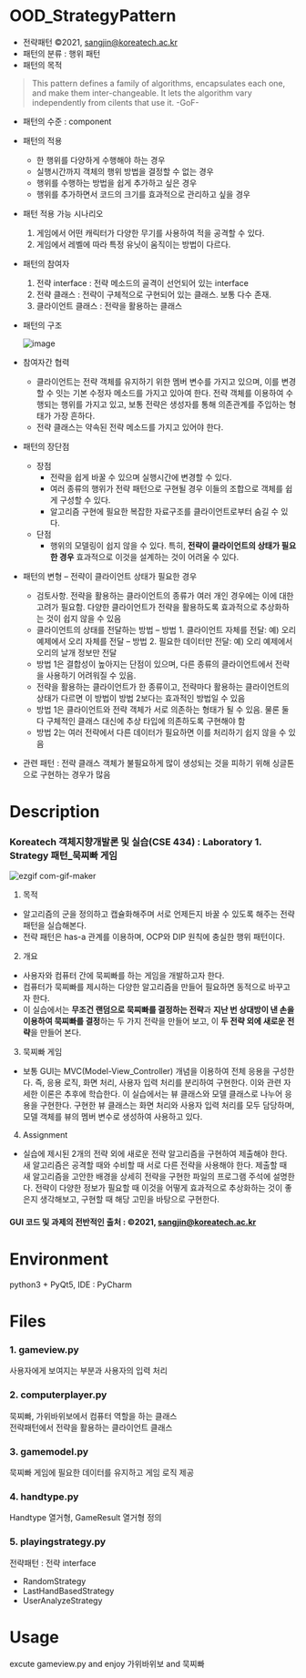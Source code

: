# OOD_StrategyPattern
- 전략패턴 ©2021, sangjin@koreatech.ac.kr
- 패턴의 분류 : 행위 패턴
- 패턴의 목적
> This pattern defines a family of algorithms, encapsulates each one, and make them inter-changeable. It lets the algorithm vary independently from cilents that use it. -GoF-
- 패턴의 수준 : component
- 패턴의 적용
  - 한 행위를 다양하게 수행해야 하는 경우
  - 실행시간까지 객체의 행위 방법을 결정할 수 없는 경우
  - 행위를 수행하는 방법을 쉽게 추가하고 싶은 경우
  - 행위를 추가하면서 코드의 크기를 효과적으로 관리하고 싶을 경우
- 패턴 적용 가능 시나리오
  1) 게임에서 어떤 캐릭터가 다양한 무기를 사용하여 적을 공격할 수 있다.
  2) 게임에서 레벨에 따라 특정 유닛이 움직이는 방법이 다르다.
- 패턴의 참여자
  1) 전략 interface : 전략 메소드의 골격이 선언되어 있는 interface
  2) 전략 클래스 : 전략이 구체적으로 구현되어 있는 클래스. 보통 다수 존재.
  3) 클라이언트 클래스 : 전략을 활용하는 클래스
- 패턴의 구조

  ![image](https://user-images.githubusercontent.com/72483874/134005923-12e5d741-6072-440d-841d-5b069f17dd13.png)
- 참여자간 협력
  - 클라이언트는 전략 객체를 유지하기 위한 멤버 변수를 가지고 있으며, 이를 변경할 수 잇는 기본 수정자 메소드를 가지고 있아여 한다. 전략 객체를 이용하여 수행되는 행위를 가지고 있고, 보통 전략은 생성자를 통해 의존관계를 주입하는 형태가 가장 흔하다.
  - 전략 클래스는 약속된 전략 메소드를 가지고 있어야 한다.
- 패턴의 장단점
  - 장점
    - 전략을 쉽게 바꿀 수 있으며 실행시간에 변경할 수 있다.
    - 여러 종류의 행위가 전략 패턴으로 구현될 경우 이들의 조합으로 객체를 쉽게 구성할 수 있다.
    - 알고리즘 구현에 필요한 복잡한 자료구조를 클라이언트로부터 숨길 수 있다.
  - 단점
    - 행위의 모델링이 쉽지 않을 수 있다. 특히, <b>전략이 클라이언트의 상태가 필요한 경우</b> 효과적으로 이것을 설계하는 것이 어려울 수 있다.
- 패턴의 변형
  – 전략이 클라이언트 상태가 필요한 경우
    - 검토사항. 전략을 활용하는 클라이언트의 종류가 여러 개인 경우에는 이에 대한 고려가 필요함. 다양한 클라이언트가 전략을 활용하도록 효과적으로 추상화하는 것이 쉽지 않을 수 있음
    - 클라이언트의 상태를 전달하는 방법
      – 방법 1. 클라이언트 자체를 전달: 예) 오리 예제에서 오리 자체를 전달
      – 방법 2. 필요한 데이터만 전달: 예) 오리 예제에서 오리의 날개 정보만 전달
    - 방법 1은 결합성이 높아지는 단점이 있으며, 다른 종류의 클라이언트에서 전략을 사용하기 어려워질 수 있음.
    - 전략을 활용하는 클라이언트가 한 종류이고, 전략마다 활용하는 클라이언트의 상태가 다르면 이 방법이 방법 2보다는 효과적인 방법일 수 있음
    - 방법 1은 클라이언트와 전략 객체가 서로 의존하는 형태가 될 수 있음. 물론 둘 다 구체적인 클래스 대신에 추상 타입에 의존하도록 구현해야 함
    - 방법 2는 여러 전략에서 다른 데이터가 필요하면 이를 처리하기 쉽지 않을 수 있음
 - 관련 패턴 : 전략 클래스 객체가 불필요하게 많이 생성되는 것을 피하기 위해 싱글톤으로 구현하는 경우가 많음

# Description
### Koreatech 객체지향개발론 및 실습(CSE 434) : Laboratory 1. Strategy 패턴_묵찌빠 게임
![ezgif com-gif-maker](https://user-images.githubusercontent.com/72483874/134002028-b014c665-5569-4e6c-8d9e-580181e00fac.gif)
1. 목적
  - 알고리즘의 군을 정의하고 캡슐화해주며 서로 언제든지 바꿀 수 있도록 해주는 전략 패턴을 실습해본다.
  - 전략 패턴은 has-a 관계를 이용하며, OCP와 DIP 원칙에 충실한 행위 패턴이다.
2. 개요
  - 사용자와 컴퓨터 간에 묵찌빠를 하는 게임을 개발하고자 한다.
  - 컴퓨터가 묵찌빠를 제시하는 다양한 알고리즘을 만들어 필요하면 동적으로 바꾸고자 한다.
  - 이 실습에서는 <b>무조건 랜덤으로 묵찌빠를 결정하는 전략</b>과 <b>지난 번 상대방이 낸 손을 이용하여 묵찌빠를 결정</b>하는 두 가지 전략을 만들어 보고, 이 <b>두 전략 외에 새로운 전략</b>을 만들어 본다.
3. 묵찌빠 게임
  - 보통 GUI는 MVC(Model-View_Controller) 개념을 이용하여 전체 응용을 구성한다. 즉, 응용 로직, 화면 처리, 사용자 입력 처리를 분리하여 구현한다. 이와 관련 자세한 이론은 추후에 학습한다. 이 실습에서는 뷰 클래스와 모델 클래스로 나누어 응용을 구현한다. 구현한 뷰 클래스는 화면 처리와 사용자 입력 처리를 모두 담당하며, 모델 객체를 뷰의 멤버 변수로 생성하여 사용하고 있다.
4. Assignment
  - 실습에 제시된 2개의 전략 외에 새로운 전략 알고리즘을 구현하여 제출해야 한다. 새 알고리즘은 공격할 때와 수비할 때 서로 다른 전략을 사용해야 한다. 제출할 때 새 알고리즘을 고안한 배경을 상세히 전략을 구현한 파일의 프로그램 주석에 설명한다. 전략이 다양한 정보가 필요할 때 이것을 어떻게 효과적으로 추상화하는 것이 좋은지 생각해보고, 구현할 때 해당 고민을 바탕으로 구현한다.
####  GUI 코드 및 과제의 전반적인 출처 : ©2021, sangjin@koreatech.ac.kr
# Environment
python3 + PyQt5, IDE : PyCharm

# Files
### 1. gameview.py<br>
  사용자에게 보여지는 부분과 사용자의 입력 처리
### 2. computerplayer.py<br>
  묵찌빠, 가위바위보에서 컴퓨터 역할을 하는 클래스<br>
  전략패턴에서 전략을 활용하는 클라이언트 클래스
### 3. gamemodel.py<br>
  묵찌빠 게임에 필요한 데이터를 유지하고 게임 로직 제공
### 4. handtype.py<br>
  Handtype 열거형, GameResult 열거형 정의 
### 5. playingstrategy.py<br>
  전략패턴 : 전략 interface
  - RandomStrategy
  - LastHandBasedStrategy
  - UserAnalyzeStrategy

# Usage
excute gameview.py and enjoy 가위바위보 and 묵찌빠
